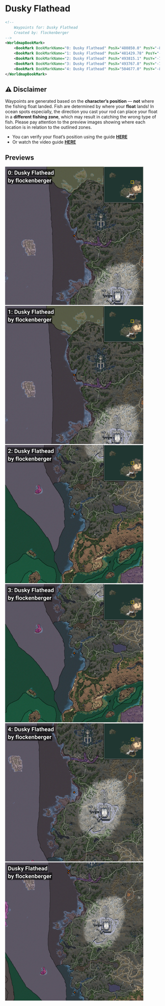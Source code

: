 # Dusky Flathead
```xml
<!--
    Waypoints for: Dusky Flathead
    Created by: flockenberger
-->
<WorldmapBookMark>
    <BookMark BookMarkName="0: Dusky Flathead" PosX="480850.0" PosY="-8085.0" PosZ="686990.0" />
    <BookMark BookMarkName="1: Dusky Flathead" PosX="481429.78" PosY="-8121.582" PosZ="691592.44" />
    <BookMark BookMarkName="2: Dusky Flathead" PosX="493815.1" PosY="-7943.682" PosZ="442265.47" />
    <BookMark BookMarkName="3: Dusky Flathead" PosX="493767.8" PosY="-7918.4043" PosZ="442234.56" />
    <BookMark BookMarkName="4: Dusky Flathead" PosX="504677.0" PosY="-8216.5205" PosZ="614755.94" />
</WorldmapBookMark>
```

## ⚠️ Disclaimer
Waypoints are generated based on the __**character’s position**__ — __not__ where the fishing float landed.
Fish are determined by where your **float** lands!
In ocean spots especially, the direction you cast your rod can place your float in a **different fishing zone**, which may result in catching the wrong type of fish.
Please pay attention to the preview images showing where each location is in relation to the outlined zones.

- You can verify your float’s position using the guide [**HERE**](https://flockenberger.github.io/bdo-fish-position/)
- Or watch the video guide [**HERE**](https://youtu.be/t-VXcRoNojk)

## Previews
<img src="./Dusky Flathead_0_Preview.webp" width="450"/> <img src="./Dusky Flathead_1_Preview.webp" width="450"/> <img src="./Dusky Flathead_2_Preview.webp" width="450"/> <img src="./Dusky Flathead_3_Preview.webp" width="450"/> <img src="./Dusky Flathead_4_Preview.webp" width="450"/> <img src="./Dusky Flathead_Preview.webp" width="450"/> 